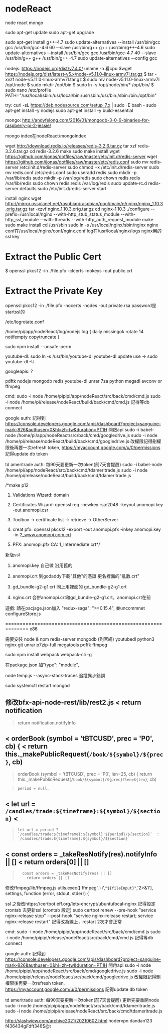 # nodeReact
node react mongo

sudo apt-get update
sudo apt-get upgrade

sudo apt-get install g++-4.7
sudo update-alternatives --install /usr/bin/gcc gcc /usr/bin/gcc-4.6 60 --slave /usr/bin/g++ g++ /usr/bin/g++-4.6
sudo update-alternatives --install /usr/bin/gcc gcc /usr/bin/gcc-4.7 40 --slave /usr/bin/g++ g++ /usr/bin/g++-4.7
sudo update-alternatives --config gcc

nodejs: https://nodejs.org/dist/v7.4.0/
uname -a 看cpu
$wget https://nodejs.org/dist/latest-v5.x/node-v5.11.0-linux-armv7l.tar.gz
$ tar -xvzf node-v5.11.0-linux-armv7l.tar.gz
$ sudo mv node-v5.11.0-linux-armv7l /opt/node
$ sudo mkdir /opt/bin
$ sudo ln -s /opt/node/bin/* /opt/bin/
$ sudo nano /etc/profile
PATH="/usr/local/sbin:/usr/local/bin:/usr/sbin:/usr/bin:/sbin:/bin:/opt/bin"

try:
curl -sL https://deb.nodesource.com/setup_7.x | sudo -E bash -
sudo apt-get install -y nodejs
sudo apt-get install -y build-essential

mongo: http://andyfelong.com/2016/01/mongodb-3-0-9-binaries-for-raspberry-pi-2-jessie/

mongo index在nodeReact/mongoIndex

wget http://download.redis.io/releases/redis-3.2.6.tar.gz
tar xzf redis-3.2.6.tar.gz
cd redis-3.2.6
make
sudo make install
wget https://github.com/ijonas/dotfiles/raw/master/etc/init.d/redis-server
wget https://github.com/ijonas/dotfiles/raw/master/etc/redis.conf
sudo mv redis-server /etc/init.d/redis-server
sudo chmod +x /etc/init.d/redis-server
sudo mv redis.conf /etc/redis.conf
sudo useradd redis
sudo mkdir -p /var/lib/redis
sudo mkdir -p /var/log/redis
sudo chown redis.redis /var/lib/redis
sudo chown redis.redis /var/log/redis
sudo update-rc.d redis-server defaults
sudo /etc/init.d/redis-server start

install nginx
wget http://mirror.ossplanet.net/raspbian/raspbian/pool/main/n/nginx/nginx_1.10.3.orig.tar.gz
tar -xzvf nginx_1.10.3.orig.tar.gz
cd nginx-1.10.3
./configure --prefix=/usr/local/nginx --with-http_stub_status_module --with-http_ssl_module --with-threads --with-http_auth_request_module
make
sudo make install
cd /usr/sbin
sudo ln -s /usr/local/nginx/sbin/nginx nginx
conf在/usr/local/nginx/conf/nginx.conf
log在/usr/local/nginx/logs
nginx用的ssl key
# Extract the Public Cert
$ openssl pkcs12 -in ./file.pfx -clcerts -nokeys -out public.crt

# Extract the Private Key
openssl pkcs12 -in ./file.pfx -nocerts -nodes -out private.rsa
password是startssl的


/etc/logrotate.conf

/home/pi/app/nodeReact/log/nodejs.log {
  daily
  missingok
  rotate 14
  notifempty
  copytruncate
}

sudo npm install --unsafe-perm

youtube-dl: sudo ln -s /usr/bin/youtube-dl youtube-dl
  update use -> sudo youtube-dl -U

googleapis: ?

pdftk
nodejs
mongodb
redis
youtube-dl
unrar
7za
python
megadl
avconv or ffmpeg

cmd:
sudo -i node /home/pipipi/app/nodeReact/src/back/cmd/cmd.js
sudo -i node /home/pi/release/nodeReact/build/back/cmd/cmd.js
記得等db connect

google auth:
記得到 https://console.developers.google.com/apis/dashboard?project=sanguine-mark-826&authuser=0&hl=zh-tw&duration=PT1H 開啟api
sudo -i babel-node /home/pi/app/nodeReact/src/back/cmd/googledrive.js
sudo -i node /home/pi/release/nodeReact/build/back/cmd/googledrive.js
改權限記得刪權限後再要一次refresh token, https://myaccount.google.com/u/0/permissions
記得update db token

td ameritrade auth:
每90天要更新一次token(前7天會提醒)
sudo -i babel-node /home/pi/app/nodeReact/src/back/cmd/tdameritrade.js
sudo -i node /home/pi/release/nodeReact/build/back/cmd/tdameritrade.js

/*make p12

1. Validations Wizard: domain

2. Certificates Wizard: openssl req -newkey rsa:2048 -keyout anomopi.key -out anomopi.csr

3. Toolbox -> certificate list -> retrieve -> OtherServer

4. creat pfx: openssl pkcs12 -export -out anomopi.pfx -inkey anomopi.key -in 2_www.anomopi.com.crt

5. PFX: anomopi.pfx CA: 1_Intermediate.crt*/

新版ssl

1. anomopi.key 自己做 沿用舊的

2. anomopi.crt 到godaddy下載"其他"的憑證 更名裡面的"亂數.crt"

3. gd_bundle-g2-g1.crt 同上用裡面的 gd_bundle-g2-g1.crt

4. nginx.crt 合併anomopi.crt和gd_bundle-g2-g1.crt，anomopi.crt在前


遊戲: 請在pacjage.json加入     "redux-saga": ">=0.15.4",
並uncommnet configureStore.js

==============================================================
x86

需要安裝
node & npm
redis-server
mongodb (到官網)
youtubedl
python3
nginx
git
unrar
p7zip-full
megatools
pdffk
ffmpeg

sudo npm install webpack webpack-cli -g

在package.json 加"type": "module",

node temp.js --async-stack-traces 追蹤異步錯誤

sudo systemctl restart mongod

修改bfx-api-node-rest/lib/rest2.js
<   return notification
---
>   return notification.notifyInfo

<   orderBook (symbol = 'tBTCUSD', prec = 'P0', cb) {
<     return this._makePublicRequest(`/book/${symbol}/${prec}`, cb)
---
>   orderBook (symbol = 'tBTCUSD', prec = 'P0', len=25, cb) {
>     return this._makePublicRequest(`/book/${symbol}/${prec}?len=${len}`, cb)

>     period = null,
<     let url = `/candles/trade:${timeframe}:${symbol}/${section}`
<
---
>     let url = period ? `/candles/trade:${timeframe}:${symbol}:${period}/${section}`  : `/candles/trade:${timeframe}:${symbol}/${section}`

<         const orders = _takeResNotify(res).notifyInfo || []
<         return orders[0] || []
---
>       const orders = _takeResNotify(res) || []
>         return orders || []

修改ffmpeg/lib/ffmpeg.js
utils.exec(['ffmpeg','-i',`"${fileInput}"`,'2>&1'], settings, function (error, stdout, stderr) {

ssl 之後改https://certbot.eff.org/lets-encrypt/ubuntufocal-nginx 記得設定crontab 去更新ssl
(crontab 設定) sudo certbot renew --pre-hook "service nginx-release stop" --post-hook "service nginx-release restart; service nginx-release restart" 記得改為線上，restart 2次才會正常

cmd:
sudo -i node /home/pipipi/app/nodeReact/src/back/cmd/cmd.js
sudo -i node /home/pipipi/release/nodeReact/src/back/cmd/cmd.js
記得等db connect

google auth:
記得到 https://console.developers.google.com/apis/dashboard?project=sanguine-mark-826&authuser=0&hl=zh-tw&duration=PT1H 開啟api
sudo -i node /home/pipipi/app/nodeReact/src/back/cmd/googledrive.js
sudo -i node /home/pipipi/release/nodeReact/src/back/cmd/googledrive.js
改權限記得刪權限後再要一次refresh token, https://myaccount.google.com/u/0/permissions
記得update db token

td ameritrade auth:
每90天要更新一次token(前7天會提醒) 更新完要重開node
sudo -i node /home/pipipi/app/nodeReact/src/back/cmd/tdameritrade.js
sudo -i node /home/pipipi/release/nodeReact/src/back/cmd/tdameritrade.js

http://slashview.com/archive2021/20210602.html
hodervpn dandan123
f436434g$F$dft346$@t
